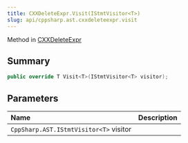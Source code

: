 ```yaml
---
title: CXXDeleteExpr.Visit(IStmtVisitor<T>)
slug: api/cppsharp.ast.cxxdeleteexpr.visit
---
```

Method in [CXXDeleteExpr](/api/cppsharp/ast/cxxdeleteexpr)

## Summary



```csharp
public override T Visit<T>(IStmtVisitor<T> visitor);
```

## Parameters

|Name|Description|
|:---|:---|
|`CppSharp.AST.IStmtVisitor<T>` visitor||

